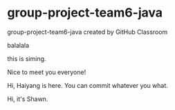 # group-project-team6-java
group-project-team6-java created by GitHub Classroom


balalala

this is siming.

Nice to meet you everyone!

Hi, Haiyang is here. You can commit whatever you what.

Hi, it's Shawn.
